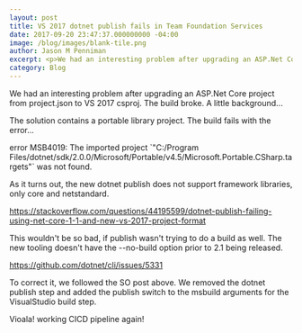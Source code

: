 ```yaml
---
layout: post
title: VS 2017 dotnet publish fails in Team Foundation Services
date: 2017-09-20 23:47:37.000000000 -04:00
image: /blog/images/blank-tile.png
author: Jason M Penniman
excerpt: <p>We had an interesting problem after upgrading an ASP.Net Core project from project.json to VS 2017 csproj. The build broke. A little background...</p>
category: Blog
---
```

<p>We had an interesting problem after upgrading an ASP.Net Core project from project.json to VS 2017 csproj.  The build broke.  A little background...</p>
<p>The solution contains a portable library project.  The build fails with the error...</p>
<p>error MSB4019: The imported project `"C:/Program Files/dotnet/sdk/2.0.0/Microsoft/Portable/v4.5/Microsoft.Portable.CSharp.targets"` was not found.</p>
<p>As it turns out, the new dotnet publish does not support framework libraries, only core and netstandard.  </p>
<p><a href="https://stackoverflow.com/questions/44195599/dotnet-publish-failing-using-net-core-1-1-and-new-vs-2017-project-format">https://stackoverflow.com/questions/44195599/dotnet-publish-failing-using-net-core-1-1-and-new-vs-2017-project-format</a></p>
<p>This wouldn't be so bad, if publish wasn't trying to do a build as well.  The new tooling doesn't have the --no-build option prior to 2.1 being released.</p>
<p><a href="https://github.com/dotnet/cli/issues/5331">https://github.com/dotnet/cli/issues/5331</a></p>
<p> </p>
<p>To correct it, we followed the SO post above.  We removed the dotnet publish step and added the publish switch to the msbuild arguments for the VisualStudio build step.</p>
<p>Vioala! working CICD pipeline again!</p>
<p> </p>
<p> </p>
